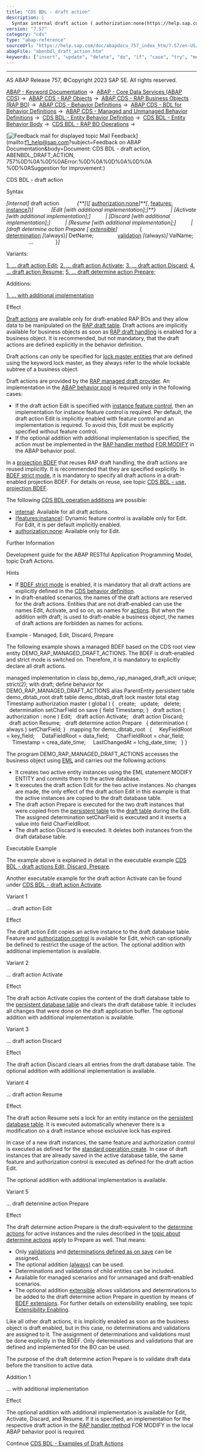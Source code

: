 ```yaml
---
title: "CDS BDL - draft action"
description: |
  Syntax internal draft action ( authorization:none(https://help.sap.com/doc/abapdocu_757_index_htm/7.57/en-US/abenbdl_actions_auth.htm), features: instance(https://help.sap.com/doc/abapdocu_757_index_htm/7.57/en-US/abenbdl_actions_fc.htm)) Edit with addi
version: "7.57"
category: "cds"
type: "abap-reference"
sourceUrl: "https://help.sap.com/doc/abapdocu_757_index_htm/7.57/en-US/abenbdl_draft_action.htm"
abapFile: "abenbdl_draft_action.htm"
keywords: ["insert", "update", "delete", "do", "if", "case", "try", "method", "class", "data", "abenbdl", "draft", "action"]
---
```


* * *

AS ABAP Release 757, ©Copyright 2023 SAP SE. All rights reserved.

[ABAP - Keyword Documentation](https://help.sap.com/doc/abapdocu_757_index_htm/7.57/en-US/abenabap.htm) →  [ABAP - Core Data Services (ABAP CDS)](https://help.sap.com/doc/abapdocu_757_index_htm/7.57/en-US/abencds.htm) →  [ABAP CDS - RAP Objects](https://help.sap.com/doc/abapdocu_757_index_htm/7.57/en-US/abencds_rap_objects.htm) →  [ABAP CDS - RAP Business Objects (RAP BO)](https://help.sap.com/doc/abapdocu_757_index_htm/7.57/en-US/abencds_rap_business_objects.htm) →  [ABAP CDS - Behavior Definitions](https://help.sap.com/doc/abapdocu_757_index_htm/7.57/en-US/abencds_bdef.htm) →  [ABAP CDS - BDL for Behavior Definitions](https://help.sap.com/doc/abapdocu_757_index_htm/7.57/en-US/abenbdl.htm) →  [ABAP CDS - Managed and Unmanaged Behavior Definitions](https://help.sap.com/doc/abapdocu_757_index_htm/7.57/en-US/abenbdl_rap_bo.htm) →  [CDS BDL - Entity Behavior Definition](https://help.sap.com/doc/abapdocu_757_index_htm/7.57/en-US/abenbdl_define_beh.htm) →  [CDS BDL - Entity Behavior Body](https://help.sap.com/doc/abapdocu_757_index_htm/7.57/en-US/abenbdl_body.htm) →  [CDS BDL - RAP BO Operations](https://help.sap.com/doc/abapdocu_757_index_htm/7.57/en-US/abenbdl_operations.htm) → 

 [![](Mail.gif?object=Mail.gif&sap-language=EN "Feedback mail for displayed topic") Mail Feedback](mailto:f1_help@sap.com?subject=Feedback on ABAP Documentation&body=Document: CDS BDL - draft action, ABENBDL_DRAFT_ACTION, 757%0D%0A%0D%0AError:%0D%0A%0D%0A%0D%0A
%0D%0ASuggestion for improvement:)

CDS BDL - draft action

Syntax

*\[*internal*\]* draft action
           *{**\[*(*\[* [authorization:none](https://help.sap.com/doc/abapdocu_757_index_htm/7.57/en-US/abenbdl_actions_auth.htm)*\]**\[*, [features: instance](https://help.sap.com/doc/abapdocu_757_index_htm/7.57/en-US/abenbdl_actions_fc.htm)*\]*)*\]*
           *\[*Edit *\[*with additional implementation*\]*;*\]**}*
         *|* *\[*Activate *\[*with additional implementation*\]*;*\]*
         *|* *\[*Discard *\[*with additional implementation*\]*;*\]*
         *|* *\[*Resume *\[*with additional implementation*\]*;*\]*
         *|* *\[*draft determine action Prepare *\[* [extensible](https://help.sap.com/doc/abapdocu_757_index_htm/7.57/en-US/abenbdl_extensibility_enabling_m_u.htm)*\]*
              {
               [determination](https://help.sap.com/doc/abapdocu_757_index_htm/7.57/en-US/abenbdl_determinations.htm) *\[*(always)*\]* DetName;
               [validation](https://help.sap.com/doc/abapdocu_757_index_htm/7.57/en-US/abenbdl_validations.htm) *\[*(always)*\]* ValName;
               ...
              }*\]*

Variants:

[1\. ... draft action Edit;](#!ABAP_VARIANT_1@1@)
[2\. ... draft action Activate;](#!ABAP_VARIANT_2@2@)
[3\. ... draft action Discard;](#!ABAP_VARIANT_3@3@)
[4\. ... draft action Resume;](#!ABAP_VARIANT_4@4@)
[5\. ... draft determine action Prepare;](#!ABAP_VARIANT_5@5@)

Additions:

[1\. ... with additional implementation](#!ABAP_ADDITION_1@1@)

Effect

[Draft actions](https://help.sap.com/doc/abapdocu_757_index_htm/7.57/en-US/abenrap_bo_draft_action_glosry.htm "Glossary Entry") are available only for draft-enabled RAP BOs and they allow data to be manipulated on the [RAP draft table](https://help.sap.com/doc/abapdocu_757_index_htm/7.57/en-US/abendraft_table_glosry.htm "Glossary Entry"). Draft actions are implicitly available for business objects as soon as [RAP draft handling](https://help.sap.com/doc/abapdocu_757_index_htm/7.57/en-US/abenrap_draft_handling_glosry.htm "Glossary Entry") is enabled for a business object. It is recommended, but not mandatory, that the draft actions are defined explicitly in the behavior definition.

Draft actions can only be specified for [lock master entities](https://help.sap.com/doc/abapdocu_757_index_htm/7.57/en-US/abenbdl_locking.htm) that are defined using the keyword lock master, as they always refer to the whole lockable subtree of a business object.

Draft actions are provided by the [RAP managed draft provider](https://help.sap.com/doc/abapdocu_757_index_htm/7.57/en-US/abenrap_man_draft_provider_glosry.htm "Glossary Entry"). An implementation in the [ABAP behavior pool](https://help.sap.com/doc/abapdocu_757_index_htm/7.57/en-US/abenbehavior_pool_glosry.htm "Glossary Entry") is required only in the following cases:

-   If the draft action Edit is specified with [instance feature control](https://help.sap.com/doc/abapdocu_757_index_htm/7.57/en-US/abenbdl_actions_fc.htm), then an implementation for instance feature control is required. Per default, the draft action Edit is implicitly enabled with feature control and an implementation is required. To avoid this, Edit must be explicitly specified without feature control.
-   If the optional addition with additional implementation is specified, the action must be implemented in the [RAP handler method](https://help.sap.com/doc/abapdocu_757_index_htm/7.57/en-US/abenabp_handler_method_glosry.htm "Glossary Entry") [FOR MODIFY](https://help.sap.com/doc/abapdocu_757_index_htm/7.57/en-US/abaphandler_meth_modify.htm) in the ABAP behavior pool.

In a [projection BDEF](https://help.sap.com/doc/abapdocu_757_index_htm/7.57/en-US/abencds_proj_bdef_glosry.htm "Glossary Entry") that reuses RAP draft handling, the draft actions are reused implicitly. It is recommended that they are specified explicitly. In [BDEF strict mode](https://help.sap.com/doc/abapdocu_757_index_htm/7.57/en-US/abenrap_strict_mode_glosry.htm "Glossary Entry"), it is mandatory to specify all draft actions in a draft-enabled projection BDEF. For details on reuse, see topic [CDS BDL - use, projection BDEF](https://help.sap.com/doc/abapdocu_757_index_htm/7.57/en-US/abenbdl_use_projection.htm).

The following [CDS BDL operation additions](https://help.sap.com/doc/abapdocu_757_index_htm/7.57/en-US/abenbdl_operations_additions.htm) are possible:

-   [internal](https://help.sap.com/doc/abapdocu_757_index_htm/7.57/en-US/abenbdl_internal.htm): Available for all draft actions.
-   [(features:instance)](https://help.sap.com/doc/abapdocu_757_index_htm/7.57/en-US/abenbdl_actions_fc.htm): Dynamic feature control is available only for Edit. For Edit, it is per default implicitly enabled.
-   [authorization:none](https://help.sap.com/doc/abapdocu_757_index_htm/7.57/en-US/abenbdl_actions_auth.htm): Available only for Edit.

Further Information

Development guide for the ABAP RESTful Application Programming Model, topic Draft Actions.

Hints

-   If [BDEF strict mode](https://help.sap.com/doc/abapdocu_757_index_htm/7.57/en-US/abenbdl_strict.htm) is enabled, it is mandatory that all draft actions are explicitly defined in the [CDS behavior definition](https://help.sap.com/doc/abapdocu_757_index_htm/7.57/en-US/abencds_behavior_definition_glosry.htm "Glossary Entry").
-   In draft-enabled scenarios, the names of the draft actions are reserved for the draft actions. Entities that are not draft-enabled can use the names Edit, Activate, and so on, as names for [actions](https://help.sap.com/doc/abapdocu_757_index_htm/7.57/en-US/abenbdl_action.htm). But when the addition with draft; is used to draft-enable a business object, the names of draft actions are forbidden as names for actions.

Example - Managed, Edit, Discard, Prepare

The following example shows a managed BDEF based on the CDS root view entity DEMO\_RAP\_MANAGED\_DRAFT\_ACTIONS. The BDEF is draft-enabled and strict mode is switched on. Therefore, it is mandatory to explicitly declare all draft actions.

managed implementation in class bp\_demo\_rap\_managed\_draft\_acti unique;
strict(2);
with draft;
define behavior for DEMO\_RAP\_MANAGED\_DRAFT\_ACTIONS alias ParentEntity
persistent table demo\_dbtab\_root
draft table demo\_dbtab\_draft
lock master
total etag Timestamp
authorization master ( global )
{
  create;
  update;
  delete;
  determination setCharField on save { field Timestamp; }
  draft action ( authorization : none ) Edit;
  draft action Activate;
  draft action Discard;
  draft action Resume;
  draft determine action Prepare
  { determination ( always ) setCharField; }
  mapping for demo\_dbtab\_root
  {
    KeyFieldRoot = key\_field;
    DataFieldRoot = data\_field;
    CharFieldRoot = char\_field;
    Timestamp = crea\_date\_time;
    LastChangedAt = lchg\_date\_time;
  }
}

The program DEMO\_RAP\_MANAGED\_DRAFT\_ACTIONS accesses the business object using [EML](https://help.sap.com/doc/abapdocu_757_index_htm/7.57/en-US/abeneml_glosry.htm "Glossary Entry") and carries out the following actions:

-   It creates two active entity instances using the EML statement MODIFY ENTITY and commits them to the active database.
-   It executes the draft action Edit for the two active instances. No changes are made, the only effect of the draft action Edit in this example is that the active instances are copied to the draft database table.
-   The draft action Prepare is executed for the two draft instances that were copied from the [persistent table](https://help.sap.com/doc/abapdocu_757_index_htm/7.57/en-US/abenrap_persistent_table_glosry.htm "Glossary Entry") to the [draft table](https://help.sap.com/doc/abapdocu_757_index_htm/7.57/en-US/abendraft_table_glosry.htm "Glossary Entry") during the Edit. The assigned determination setCharField is executed and it inserts a value into field CharFieldRoot.
-   The draft action Discard is executed. It deletes both instances from the draft database table.

Executable Example

The example above is explained in detail in the executable example [CDS BDL - draft actions Edit, Discard, Prepare](https://help.sap.com/doc/abapdocu_757_index_htm/7.57/en-US/abenbdl_draft_action2_abexa.htm).

Another executable example for the draft action Activate can be found under [CDS BDL - draft action Activate](https://help.sap.com/doc/abapdocu_757_index_htm/7.57/en-US/abenbdl_draft_action1_abexa.htm).

Variant 1   

... draft action Edit

Effect

The draft action Edit copies an active instance to the draft database table. Feature and [authorization control](https://help.sap.com/doc/abapdocu_757_index_htm/7.57/en-US/abenrap_auth_control_glosry.htm "Glossary Entry") is available for Edit, which can optionally be defined to restrict the usage of the action. The optional addition with additional implementation is available.

Variant 2   

... draft action Activate

Effect

The draft action Activate copies the content of the draft database table to the [persistent database table](https://help.sap.com/doc/abapdocu_757_index_htm/7.57/en-US/abenrap_persistent_table_glosry.htm "Glossary Entry") and clears the draft database table. It includes all changes that were done on the draft application buffer. The optional addition with additional implementation is available.

Variant 3   

... draft action Discard

Effect

The draft action Discard clears all entries from the draft database table. The optional addition with additional implementation is available.

Variant 4   

... draft action Resume

Effect

The draft action Resume sets a lock for an entity instance on the [persistent database table](https://help.sap.com/doc/abapdocu_757_index_htm/7.57/en-US/abenrap_persistent_table_glosry.htm "Glossary Entry"). It is executed automatically whenever there is a modification on a draft instance whose exclusive lock has expired.

In case of a new draft instances, the same feature and authorization control is executed as defined for the [standard operation create](https://help.sap.com/doc/abapdocu_757_index_htm/7.57/en-US/abenbdl_standard_operations.htm). In case of draft instances that are already saved in the active database table, the same feature and authorization control is executed as defined for the draft action Edit.

The optional addition with additional implementation is available.

Variant 5   

... draft determine action Prepare

Effect

The draft determine action Prepare is the draft-equivalent to the [determine actions](https://help.sap.com/doc/abapdocu_757_index_htm/7.57/en-US/abenbdl_determine_action.htm) for active instances and the rules described in the [topic about determine actions](https://help.sap.com/doc/abapdocu_757_index_htm/7.57/en-US/abenbdl_determine_action.htm) apply to Prepare as well. That means:

-   Only [validations](https://help.sap.com/doc/abapdocu_757_index_htm/7.57/en-US/abenbdl_validations.htm) and [determinations defined as on save](https://help.sap.com/doc/abapdocu_757_index_htm/7.57/en-US/abenbdl_determinations.htm) can be assigned.
-   The optional addition [(always)](https://help.sap.com/doc/abapdocu_757_index_htm/7.57/en-US/abenbdl_determine_action.htm) can be used.
-   Determinations and validations of child entities can be included.
-   Available for managed scenarios and for unmanaged and draft-enabled scenarios.
-   The optional addition [extensible](https://help.sap.com/doc/abapdocu_757_index_htm/7.57/en-US/abenbdl_extensibility_enabling_m_u.htm) allows validations and determinations to be added to the draft determine action Prepare in question by means of [BDEF extensions](https://help.sap.com/doc/abapdocu_757_index_htm/7.57/en-US/abenrap_extension_glosry.htm "Glossary Entry"). For further details on extensibility enabling, see topic [Extensibility Enabling](https://help.sap.com/doc/abapdocu_757_index_htm/7.57/en-US/abenbdl_extensibility_enabling_m_u.htm).

Like all other draft actions, it is implicitly enabled as soon as the business object is draft enabled, but in this case, no determinations and validations are assigned to it. The assignment of determinations and validations must be done explicitly in the BDEF. Only determinations and validations that are defined and implemented for the BO can be used.

The purpose of the draft determine action Prepare is to validate draft data before the transition to active data.

Addition 1   

... with additional implementation

Effect

The optional addition with additional implementation is available for Edit, Activate, Discard, and Resume. If it is specified, an implementation for the respective draft action in the [RAP handler method](https://help.sap.com/doc/abapdocu_757_index_htm/7.57/en-US/abapmethods_for_rap_behv.htm) FOR MODIFY in the local ABAP behavior pool is required.

Continue
[CDS BDL - Examples of Draft Actions](https://help.sap.com/doc/abapdocu_757_index_htm/7.57/en-US/abenbdl_draft_action_abexas.htm)